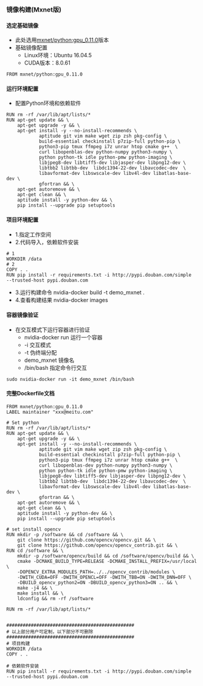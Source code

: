 ### 镜像构建(Mxnet版)
#### 选定基础镜像
* 此处选用[mxnet/python:gpu_0.11.0](https://hub.docker.com/r/mxnet/python/tags/)版本
* 基础镜像配置
    - Linux环境：Ubuntu 16.04.5
    - CUDA版本：8.0.61
```
FROM mxnet/python:gpu_0.11.0
```


#### 运行环境配置
* 配置Python环境和依赖软件

```
RUN rm -rf /var/lib/apt/lists/*
RUN apt-get update && \
    apt-get upgrade -y && \
    apt-get install -y --no-install-recommends \
            aptitude git vim make wget zip zsh pkg-config \
            build-essential checkinstall p7zip-full python-pip \
            python3-pip tmux ffmpeg i7z unrar htop cmake g++  \
            curl libopenblas-dev python-numpy python3-numpy \
            python python-tk idle python-pmw python-imaging \
            libjpeg8-dev libtiff5-dev libjasper-dev libpng12-dev \
            libtbb2 libtbb-dev  libdc1394-22-dev libavcodec-dev  \
            libavformat-dev libswscale-dev libv4l-dev libatlas-base-dev \
            gfortran && \
    apt-get autoremove && \
    apt-get clean && \
    aptitude install -y python-dev && \
    pip install --upgrade pip setuptools
```


#### 项目环境配置
* 1.指定工作空间
* 2.代码导入，依赖软件安装

```
# 1
WORKDIR /data
# 2
COPY . .
RUN pip install -r requirements.txt -i http://pypi.douban.com/simple  --trusted-host pypi.douban.com
```
* 3.运行构建命令
nvidia-docker build -t demo_mxnet .
* 4.查看构建结果
nvidia-docker images


#### 容器镜像验证
* 在交互模式下运行容器进行验证
	- nvidia-docker run 运行一个容器
 	- -i 交互模式
 	- -t 伪终端分配
	- demo_mxnet 镜像名
	- /bin/bash 指定命令行交互

```
sudo nvidia-docker run -it demo_mxnet /bin/bash
```


#### 完整Dockerfile文档
```
FROM mxnet/python:gpu_0.11.0
LABEL maintainer "xxx@meitu.com"

# Set python
RUN rm -rf /var/lib/apt/lists/*
RUN apt-get update && \
    apt-get upgrade -y && \
    apt-get install -y --no-install-recommends \
            aptitude git vim make wget zip zsh pkg-config \
            build-essential checkinstall p7zip-full python-pip \
            python3-pip tmux ffmpeg i7z unrar htop cmake g++  \
            curl libopenblas-dev python-numpy python3-numpy \
            python python-tk idle python-pmw python-imaging \
            libjpeg8-dev libtiff5-dev libjasper-dev libpng12-dev \
            libtbb2 libtbb-dev  libdc1394-22-dev libavcodec-dev  \
            libavformat-dev libswscale-dev libv4l-dev libatlas-base-dev \
            gfortran && \
    apt-get autoremove && \
    apt-get clean && \
    aptitude install -y python-dev && \
    pip install --upgrade pip setuptools

# set install opencv
RUN mkdir -p /software && cd /software && \
    git clone https://github.com/opencv/opencv.git && \
    git clone https://github.com/opencv/opencv_contrib.git && \
RUN cd /software && \
    mkdir -p /software/opencv/build && cd /software/opencv/build && \
    cmake -DCMAKE_BUILD_TYPE=RELEASE -DCMAKE_INSTALL_PREFIX=/usr/local \
    -DOPENCV_EXTRA_MODULES_PATH=../../opencv_contrib/modules \
    -DWITH_CUDA=OFF -DWITH_OPENCL=OFF -DWITH_TBB=ON -DWITH_DNN=OFF \
    -DBUILD_opencv_python2=ON -DBUILD_opencv_python3=ON .. && \
    make -j4 && \
    make install && \
    ldconfig && rm -rf /software

RUN rm -rf /var/lib/apt/lists/*


###############################################
# 以上部分用户可定制，以下部分不可删除
###############################################
# 项目构建
WORKDIR /data
COPY . .

# 依赖软件安装
RUN pip install -r requirements.txt -i http://pypi.douban.com/simple  --trusted-host pypi.douban.com
```